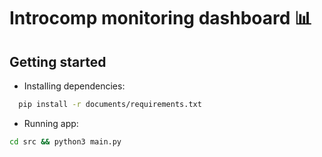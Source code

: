 # Introcomp monitoring dashboard :bar_chart:
## Getting started
 - Installing dependencies:
```bash
  pip install -r documents/requirements.txt
```
 - Running app:
```bash
cd src && python3 main.py
```
